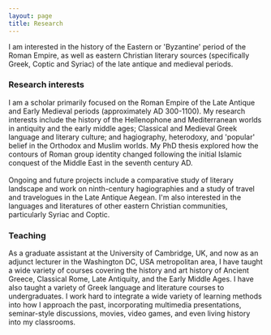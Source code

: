 ```yaml
---
layout: page
title: Research
---
```

I am interested in the history of the Eastern or 'Byzantine' period of the Roman Empire, as well as eastern Christian literary sources (specifically Greek, Coptic and Syriac) of the late antique and medieval periods.
<br>
<h3> Research interests </h3>
I am a scholar primarily focused on the Roman Empire of the Late Antique and Early Medieval periods (approximately AD 300-1100). My research interests include the history of the Hellenophone and Mediterranean worlds in antiquity and the early middle ages; Classical and Medieval Greek language and literary culture; and hagiography, heterodoxy, and 'popular' belief in the Orthodox and Muslim worlds. My PhD thesis explored how the contours of Roman group identity changed following the initial Islamic conquest of the Middle East in the seventh century AD. 
<br>
<br> Ongoing and future projects include a comparative study of literary landscape and work on ninth-century hagiographies and a study of travel and travelogues in the Late Antique Aegean. I'm also interested in the languages and literatures of other eastern Christian communities, particularly Syriac and Coptic.
<br>
<h3> Teaching </h3>
As a graduate assistant at the University of Cambridge, UK, and now as an adjunct lecturer in the Washington DC, USA metropolitan area, I have taught a wide variety of courses covering the history and art history of Ancient Greece, Classical Rome, Late Antiquity, and the Early Middle Ages. I have also taught a variety of Greek language and literature courses to undergraduates. I work hard to integrate a wide variety of learning methods into how I approach the past, incorporating multimedia presentations, seminar-style discussions, movies, video games, and even living history into my classrooms.

